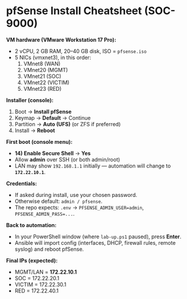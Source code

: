 # pfSense Install Cheatsheet (SOC-9000)

**VM hardware (VMware Workstation 17 Pro):**
- 2 vCPU, 2 GB RAM, 20–40 GB disk, ISO = `pfsense.iso`
- 5 NICs (vmxnet3), in this order:
  1) VMnet8 (WAN)
  2) VMnet20 (MGMT)
  3) VMnet21 (SOC)
  4) VMnet22 (VICTIM)
  5) VMnet23 (RED)

**Installer (console):**
1. Boot → **Install pfSense**
2. Keymap → **Default** → Continue
3. Partition → **Auto (UFS)** (or ZFS if preferred)
4. Install → **Reboot**

**First boot (console menu):**
- **14) Enable Secure Shell** → **Yes**
- Allow **admin** over SSH (or both admin/root)
- LAN may show `192.168.1.1` initially — automation will change to **`172.22.10.1`**.

**Credentials:**
- If asked during install, use your chosen password.
- Otherwise default: `admin / pfsense`.
- The repo expects: `.env` → `PFSENSE_ADMIN_USER=admin`, `PFSENSE_ADMIN_PASS=...`.

**Back to automation:**
- In your PowerShell window (where `lab-up.ps1` paused), press **Enter**.
- Ansible will import config (interfaces, DHCP, firewall rules, remote syslog) and reboot pfSense.

**Final IPs (expected):**
- MGMT/LAN = **172.22.10.1**
- SOC = 172.22.20.1
- VICTIM = 172.22.30.1
- RED = 172.22.40.1

